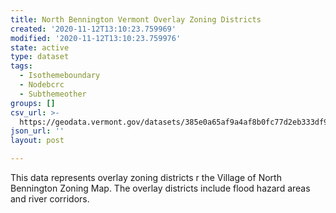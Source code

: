 ```yaml
---
title: North Bennington Vermont Overlay Zoning Districts
created: '2020-11-12T13:10:23.759969'
modified: '2020-11-12T13:10:23.759976'
state: active
type: dataset
tags:
  - Isothemeboundary
  - Nodebcrc
  - Subthemeother
groups: []
csv_url: >-
  https://geodata.vermont.gov/datasets/385e0a65af9a4af8b0fc77d2eb333df9_0.csv?outSR=%7B%22latestWkid%22%3A3857%2C%22wkid%22%3A102100%7D
json_url: ''
layout: post

---
```

This data represents overlay zoning districts r the Village of North Bennington Zoning Map.  The overlay districts include flood hazard areas and river corridors.
